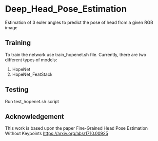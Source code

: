 # Deep_Head_Pose_Estimation
Estimation of 3 euler angles to predict the pose of head from a given RGB image

## Training 
To train the network use train_hopenet.sh file. Currently, there are two different types of models:
1) HopeNet
2) HopeNet_FeatStack

## Testing 
Run test_hopenet.sh script

## Acknowledgement
This work is based upon the paper Fine-Grained Head Pose Estimation Without Keypoints
https://arxiv.org/abs/1710.00925 
